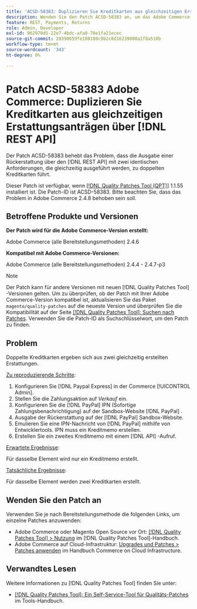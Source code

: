 ```yaml
---
title: 'ACSD-58383: Duplizieren Sie Kreditkarten aus gleichzeitigen Erstattungsanträgen via [!DNL REST API]'
description: Wenden Sie den Patch ACSD-58383 an, um das Adobe Commerce-Problem zu beheben, bei dem die Ausgabe einer Rückerstattung über den  [!DNL REST API] mit zwei identischen Anforderungen, die gleichzeitig ausgeführt werden, doppelte Kreditmemos erzeugt.
feature: REST, Payments, Returns
role: Admin, Developer
exl-id: 962970d5-22e7-4bdc-afa0-70e1fa21ecec
source-git-commit: 28390659fe180180c9b2c8d16239008a1f8a510b
workflow-type: tm+mt
source-wordcount: '343'
ht-degree: 0%

---
```


# Patch ACSD-58383 Adobe Commerce: Duplizieren Sie Kreditkarten aus gleichzeitigen Erstattungsanträgen über [!DNL REST API]

Der Patch ACSD-58383 behebt das Problem, dass die Ausgabe einer Rückerstattung über den [!DNL REST API] mit zwei identischen Anforderungen, die gleichzeitig ausgeführt werden, zu doppelten Kreditkarten führt.

Dieser Patch ist verfügbar, wenn [[!DNL Quality Patches Tool (QPT)]](/help/tools/quality-patches-tool/quality-patches-tool-to-self-serve-quality-patches.md) 1.1.55 installiert ist. Die Patch-ID ist ACSD-58383. Bitte beachten Sie, dass das Problem in Adobe Commerce 2.4.8 behoben sein soll.

## Betroffene Produkte und Versionen

**Der Patch wird für die Adobe Commerce-Version erstellt:**

Adobe Commerce (alle Bereitstellungsmethoden) 2.4.6

**Kompatibel mit Adobe Commerce-Versionen:**

Adobe Commerce (alle Bereitstellungsmethoden) 2.4.4 - 2.4.7-p3


>[!NOTE]
>
>Der Patch kann für andere Versionen mit neuen [!DNL Quality Patches Tool] -Versionen gelten. Um zu überprüfen, ob der Patch mit Ihrer Adobe Commerce-Version kompatibel ist, aktualisieren Sie das Paket `magento/quality-patches` auf die neueste Version und überprüfen Sie die Kompatibilität auf der Seite [[!DNL Quality Patches Tool]: Suchen nach Patches](https://experienceleague.adobe.com/tools/commerce-quality-patches/index.html). Verwenden Sie die Patch-ID als Suchschlüsselwort, um den Patch zu finden.

## Problem

Doppelte Kreditkarten ergeben sich aus zwei gleichzeitig erstellten Erstattungen.

<u>Zu reproduzierende Schritte</u>:

1. Konfigurieren Sie [!DNL Paypal Express] in der Commerce [!UICONTROL Admin].
1. Stellen Sie die Zahlungsaktion auf *Verkauf* ein.
1. Konfigurieren Sie die [!DNL PayPal] IPN (Sofortige Zahlungsbenachrichtigung) auf der Sandbox-Website [!DNL PayPal] .
1. Ausgabe der Rückerstattung auf der [!DNL PayPal] Sandbox-Website.
1. Emulieren Sie eine IPN-Nachricht von [!DNL PayPal] mithilfe von Entwicklertools. IPN muss ein Kreditmemo erstellen.
1. Erstellen Sie ein zweites Kreditmemo mit einem [!DNL API] -Aufruf.

<u>Erwartete Ergebnisse</u>:

Für dasselbe Element wird nur ein Kreditmemo erstellt.


<u>Tatsächliche Ergebnisse</u>:

Für dasselbe Element werden zwei Kreditkarten erstellt.

## Wenden Sie den Patch an

Verwenden Sie je nach Bereitstellungsmethode die folgenden Links, um einzelne Patches anzuwenden:

* Adobe Commerce oder Magento Open Source vor Ort: [[!DNL Quality Patches Tool] > Nutzung](/help/tools/quality-patches-tool/usage.md) im [!DNL Quality Patches Tool]-Handbuch.
* Adobe Commerce auf Cloud-Infrastruktur: [Upgrades und Patches > Patches anwenden](https://experienceleague.adobe.com/docs/commerce-cloud-service/user-guide/develop/upgrade/apply-patches.html) im Handbuch Commerce on Cloud Infrastructure.


## Verwandtes Lesen

Weitere Informationen zu [!DNL Quality Patches Tool] finden Sie unter:

* [[!DNL Quality Patches Tool]: Ein Self-Service-Tool für Qualitäts-Patches](/help/tools/quality-patches-tool/quality-patches-tool-to-self-serve-quality-patches.md) im Tools-Handbuch.
